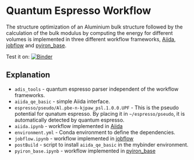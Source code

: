 # Quantum Espresso Workflow
The structure optimization of an Aluminium bulk structure followed by the calculation of the bulk modulus by computing the energy for different volumes is implemented in three different workflow frameworks, [Aiida](https://aiida.net), [jobflow](https://materialsproject.github.io/jobflow/) and [pyiron_base](https://pyiron.org). 

Test it on: [![Binder](https://mybinder.org/badge_logo.svg)](https://mybinder.org/v2/gh/materialdigital/ADIS2023/HEAD)

## Explanation 
* `adis_tools` - quantum espresso parser independent of the workflow frameworks. 
* `aiida_qe_basic` - simple Aiida interface.
* `espresso/pseudo/Al.pbe-n-kjpaw_psl.1.0.0.UPF` - This is the pseudo potential for qunatum espresso. By placing it in `~/espresso/pseudo`, it is automatically detected by quantum espresso.
* `aiida.ipynb` - workflow implemented in [Aiida](https://aiida.net)
* `environment.yml` - Conda environment to define the dependencies.
* `jobflow.ipynb` - workflow implemented in [jobflow](https://materialsproject.github.io/jobflow/)
* `postBuild` - script to install `aiida_qe_basic` in the mybinder environment.
* `pyiron_base.ipynb` - workflow implemented in [pyiron_base](https://pyiron.org) 
